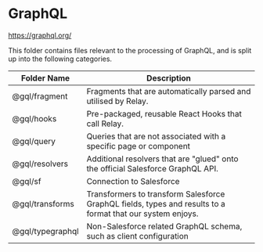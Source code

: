 # GraphQL

https://graphql.org/

This folder contains files relevant to the processing of GraphQL,
and is split up into the following categories.

| Folder Name      | Description                                                                                                |
| ---------------- | ---------------------------------------------------------------------------------------------------------- |
| @gql/fragment    | Fragments that are automatically parsed and utilised by Relay.                                             |
| @gql/hooks       | Pre-packaged, reusable React Hooks that call Relay.                                                        |
| @gql/query       | Queries that are not associated with a specific page or component                                          |
| @gql/resolvers   | Additional resolvers that are "glued" onto the official Salesforce GraphQL API.                            |
| @gql/sf          | Connection to Salesforce                                                                                   |
| @gql/transforms  | Transformers to transform Salesforce GraphQL fields, types and results to a format that our system enjoys. |
| @gql/typegraphql | Non-Salesforce related GraphQL schema, such as client configuration                                        |
